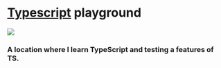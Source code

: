 # [Typescript](https://github.com/microsoft/TypeScript) playground

<image src="https://miro.medium.com/max/1000/1*2f1lCdtqoP_BnPeZby3QRg.png" />

### A location where I learn TypeScript and testing a features of TS.
